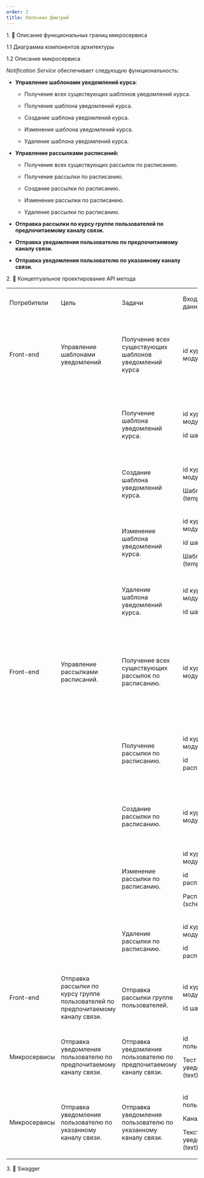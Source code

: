 ```yaml
---
order: 2
title: Лапочкин Дмитрий
---
```


1\. 📖 Описание функциональных границ микросервиса

1\.1 Диаграмма компонентов архитектуры

<drawio path="./arkhitekturnoe-kata.svg" width="211px" height="101px"/>

1\.2 Описание микросервиса

*Notification Service* обеспечивает следующую функциональность:

-  **Управление шаблонами уведомлений курса**:

   -  Получение всех существующих шаблонов уведомлений курса.

   -  Получение шаблона уведомлений курса.

   -  Создание шаблона уведомлений курса.

   -  Изменение шаблона уведомлений курса.

   -  Удаление шаблона уведомлений курса.

-  **Управление рассылками расписаний:**

   -  Получение всех существующих рассылок по расписанию.

   -  Получение рассылки по расписанию.

   -  Создание рассылки по расписанию.

   -  Изменение рассылки по расписанию.

   -  Удаление рассылки по расписанию.

-  **Отправка рассылки по курсу группе пользователей по предпочитаемому каналу связи.**

-  **Отправка уведомления пользователю по предпочитаемому каналу связи.**

-  **Отправка уведомления пользователю по указанному каналу связи.**

2\. 🧩 Концептуальное проектирование API метода

<table header="row">
<colgroup><col width="154"/><col width="158"/><col width="156"/><col width="194"/><col width="239"/></colgroup>
<tr>
<td>

Потребители

</td>
<td>

Цель

</td>
<td>

Задачи

</td>
<td>

Входные данные

</td>
<td>

Выходные данные

</td>
</tr>
<tr>
<td>

Front-end

</td>
<td>

Управление шаблонами уведомлений

</td>
<td>

Получение всех существующих шаблонов уведомлений курса

</td>
<td>

id курса/модуля

</td>
<td>

Список с шаблонами (template)

В случае ошибки сообщение об ошибке

</td>
</tr>
<tr>
<td>



</td>
<td>



</td>
<td>

Получение шаблона уведомлений курса.

</td>
<td>

id курса/модуля

id шаблона

</td>
<td>

Шаблон (template)

В случае ошибки сообщение об ошибке

</td>
</tr>
<tr>
<td>



</td>
<td>



</td>
<td>

Создание шаблона уведомлений курса.

</td>
<td>

id курса/модуля

Шаблон  (template)

</td>
<td>

Ответ о создании шаблона: успешно/не успешно

</td>
</tr>
<tr>
<td>



</td>
<td>



</td>
<td>

Изменение шаблона уведомлений курса.

</td>
<td>

id курса/модуля

id шаблона

Шаблон (template)

</td>
<td>

Ответ об изменении шаблона: успешно/не успешно

</td>
</tr>
<tr>
<td>



</td>
<td>



</td>
<td>

Удаление шаблона уведомлений курса.

</td>
<td>

id курса/модуля

id шаблона

</td>
<td>

Ответ об удалении шаблона: успешно/не успешно

</td>
</tr>
<tr>
<td>

Front-end

</td>
<td>

Управление рассылками расписаний.

</td>
<td>

Получение всех существующих рассылок по расписанию.

</td>
<td>

id курса/модуля

</td>
<td>

Список с рассылками по расписанию (schedule).

В случае ошибки сообщение об ошибке.

</td>
</tr>
<tr>
<td>



</td>
<td>



</td>
<td>

Получение рассылки по расписанию.

</td>
<td>

id курса/модуля

id расписания

</td>
<td>

Рассылки по расписанию (schedule).

В случае ошибки сообщение об ошибке.

</td>
</tr>
<tr>
<td>



</td>
<td>



</td>
<td>

Создание рассылки по расписанию.

</td>
<td>

id курса/модуля

</td>
<td>

Ответ о создании расписания: успешно/не успешно

</td>
</tr>
<tr>
<td>



</td>
<td>



</td>
<td>

Изменение рассылки по расписанию.

</td>
<td>

id курса/модуля

id расписания

Расписание (schedule)

</td>
<td>

Ответ об изменении расписания: успешно/не успешно

</td>
</tr>
<tr>
<td>



</td>
<td>



</td>
<td>

Удаление рассылки по расписанию.

</td>
<td>

id курса/модуля

id расписания

</td>
<td>

Ответ об удалении расписания: успешно/не успешно

</td>
</tr>
<tr>
<td>

Front-end

</td>
<td>

Отправка рассылки по курсу группе пользователей по предпочитаемому каналу связи.

</td>
<td>

Отправка рассылки группе пользователей.

</td>
<td>

id курса/модуля

id шаблона

</td>
<td>

Ответ об отправке уведомления: успешно/не успешно

</td>
</tr>
<tr>
<td>

Микросервисы

</td>
<td>

Отправка уведомления пользователю по предпочитаемому каналу связи.

</td>
<td>

Отправка уведомления пользователю по предпочитаемому каналу связи.

</td>
<td>

id пользователя

Тест уведомления (text)

</td>
<td>

Ответ об отправке уведомления: успешно/не успешно

</td>
</tr>
<tr>
<td>

Микросервисы

</td>
<td>

Отправка уведомления пользователю по указанному каналу связи.

</td>
<td>

Отправка уведомления пользователю по указанному каналу связи.

</td>
<td>

id пользователя

Канал связи

Текст уведомления (text)

</td>
<td>

Ответ об отправке уведомления: успешно/не успешно.

</td>
</tr>
</table>

3\. 🤝 Swagger


